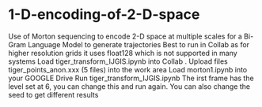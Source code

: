 # 1-D-encoding-of-2-D-space
Use of Morton sequencing to encode 2-D space at multiple scales for a Bi-Gram Language Model to generate trajectories
Best to run in Collab as for higher resolution grids it uses float128 which is not supported in many systems
Load tiger_transform_IJGIS.ipynb into Collab .
Upload files tiger_points_anon.xxx (5 files) into the work area
Load morton1.ipynb into your GOOGLE Drive
Run tiger_transform_IJGIS.ipynb
The irst frame has the level set at 6, you can change this and run again.
You can also change the seed to get different results
